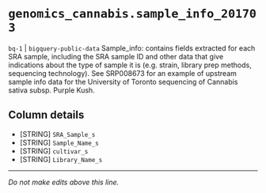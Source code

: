 # `genomics_cannabis.sample_info_201703`
`bq-1` | `bigquery-public-data`
Sample_info: contains fields extracted for each SRA sample, including the SRA sample ID and other data that give indications about the type of sample it is (e.g. strain, library prep methods, sequencing technology).  See SRP008673 for an example of upstream sample info data for the University of Toronto sequencing of Cannabis sativa subsp. Purple Kush.

## Column details
* [STRING]    `SRA_Sample_s`
* [STRING]    `Sample_Name_s`
* [STRING]    `cultivar_s`
* [STRING]    `Library_Name_s`

-------------------------------------------------------------------------------
*Do not make edits above this line.*
